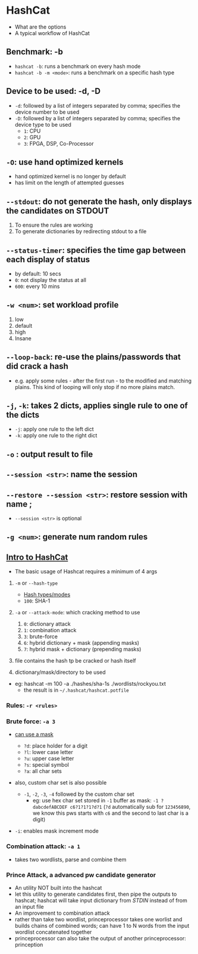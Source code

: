 # HashCat 
- What are the options  
- A typical workflow of HashCat 

## Benchmark: -b
- `hashcat -b`: runs a benchmark on every hash mode
- `hashcat -b -m <mode>`: runs a benchmark on a specific hash type 

## Device to be used: -d, -D
- `-d`: followed by a list of integers separated by comma; specifies the device number to be used 
- `-D`: followed by a list of integers separated by comma; specifies the device type to be used
    - `1`: CPU
    - `2`: GPU
    - `3`: FPGA, DSP, Co-Processor

## `-O`: use hand optimized kernels
- hand optimized kernel is no longer by default
- has limit on the length of attempted guesses 

## `--stdout`: do not generate the hash, only displays the candidates on STDOUT
1. To ensure the rules are working 
2. To generate dictionaries by redirecting stdout to a file

## `--status-timer`: specifies the time gap between each display of status
- by default: 10 secs 
- `0`: not display the status at all
- `600`: every 10 mins

## `-w <num>`: set workload profile 
1. low 
2. default 
3. high
4. Insane

## `--loop-back`: re-use the plains/passwords that did crack a hash
- e.g. apply some rules - after the first run - to the modified and matching plains. This kind of looping will only stop if no more plains match.

## `-j`, `-k`: takes 2 dicts, applies single rule to one of the dicts 
- `-j`: apply one rule to the left dict
- `-k`: apply one rule to the right dict 

## `-o` <file>: output result to file 

## `--session <str>`: name the session

## `--restore --session <str>`: restore session with name <str>;
- `--session <str>` is optional 

## `-g <num>`: generate num random rules

## [Intro to HashCat](https://www.youtube.com/watch?v=EfqJCKWtGiU&t=1s)
- The basic usage of Hashcat requires a minimum of 4 args 
1. `-m` or `--hash-type`
    - [Hash types/modes](https://hashcat.net/wiki/doku.php?id=example_hashes#legacy_hash_types) 
    - `100`: SHA-1

2. `-a` or `--attack-mode`: which cracking method to use 
    1. `0`: dictionary attack
    2. `1`: combination attack
    3. `3`: brute-force
    4. `6`: hybrid dictionary + mask (appending masks)
    5. `7`: hybrid mask + dictionary (prepending masks)

3. file contains the hash tp be cracked or hash itself

4. dictionary/mask/directory to be used 

- eg: hashcat -m 100 -a ./hashes/sha-1s ./wordlists/rockyou.txt
    - the result is in `~/.hashcat/hashcat.potfile`

### Rules: `-r <rules>`

### Brute force: `-a 3`
- [can use a mask](https://www.unix-ninja.com/p/Exploiting_masks_in_Hashcat_for_fun_and_profit)
    - `?d`: place holder for a digit
    - `?l`: lower case letter 
    - `?u`: upper case letter
    - `?s`: special symbol
    - `?a`: all char sets 
- also, custom char set is also possible 
    - `-1`, `-2`, `-3`, `-4` followed by the custom char set
        - eg: use hex char set stored in `-1` buffer as mask: `-1 ?dabcdefABCDEF c6?1?1?1?d?1` (`?d` automatically sub for `123456890`, we know this pws starts with `c6` and the second to last char is a digit)

- `-i`: enables mask increment mode

### Combination attack: `-a 1`
- takes two wordlists, parse and combine them

### Prince Attack, a advanced pw candidate generator 
- An utility NOT built into the hashcat
- let this utility to generate candidates first, then pipe the outputs to hashcat; hashcat will take input dictionary from *STDIN* instead of from an input file
- An improvement to combination attack
- rather than take two wordlist, princeprocessor takes one worlist and builds chains of combined words; can have 1 to N words from the input wordlist concatenated together
- princeprocessor can also take the output of another princeprocessor:
  prinception

